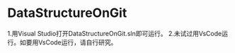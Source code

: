 # DataStructureOnGit
1.用Visual Studio打开DataStructureOnGit.sln即可运行。
2.未试过用VsCode运行。如要用VsCode运行，请自行研究。